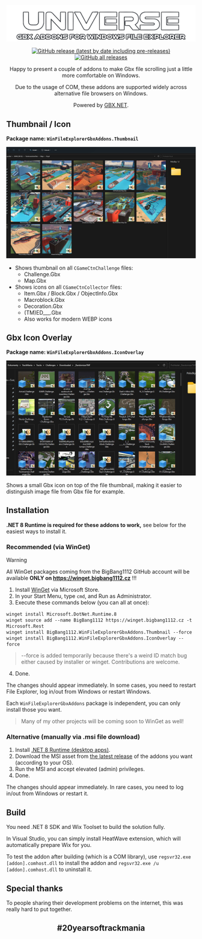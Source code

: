 ![Universe Gbx Addons for Windows File Explorer](UniverseGbxAddons.png)

<div align="center">

[![GitHub release (latest by date including pre-releases)](https://img.shields.io/github/v/release/BigBang1112/win-file-explorer-gbx-addons?include_prereleases&style=for-the-badge)](https://github.com/BigBang1112/win-file-explorer-gbx-addons/releases) [![GitHub all releases](https://img.shields.io/github/downloads/BigBang1112/win-file-explorer-gbx-addons/total?style=for-the-badge)](https://github.com/BigBang1112/win-file-explorer-gbx-addons/releases)

</div>

<p align="center">Happy to present a couple of addons to make Gbx file scrolling just a little more comfortable on Windows.</p>

<p align="center">Due to the usage of COM, these addons are supported widely across alternative file browsers on Windows.</p>

<p align="center">Powered by <a href="https://github.com/BigBang1112/gbx-net">GBX.NET</a>.</p>

## Thumbnail / Icon

**Package name: `WinFileExplorerGbxAddons.Thumbnail`**

![WinFileExplorerGbxAddons.Thumbnail example](Addon_Thumbnail_Example.jpg)

- Shows thumbnail on all `CGameCtnChallenge` files:
    - Challenge.Gbx
    - Map.Gbx
- Shows icons on all `CGameCtnCollector` files:
    - Item.Gbx / Block.Gbx / ObjectInfo.Gbx
    - Macroblock.Gbx
    - Decoration.Gbx
    - (TM)ED___.Gbx
    - Also works for modern WEBP icons

## Gbx Icon Overlay

**Package name: `WinFileExplorerGbxAddons.IconOverlay`**

![WinFileExplorerGbxAddons.IconOverlay example](Addon_IconOverlay_Example.jpg)

Shows a small Gbx icon on top of the file thumbnail, making it easier to distinguish image file from Gbx file for example.

## Installation

**.NET 8 Runtime is required for these addons to work,** see below for the easiest ways to install it.

### Recommended (via WinGet)

> [!WARNING]
> All WinGet packages coming from the BigBang1112 GitHub account will be available **ONLY on https://winget.bigbang1112.cz** !!!

1. Install [WinGet](https://www.microsoft.com/p/app-installer/9nblggh4nns1) via Microsoft Store.
2. In your Start Menu, type `cmd`, and Run as Administrator.
3. Execute these commands below (you can all at once):

```
winget install Microsoft.DotNet.Runtime.8
winget source add --name BigBang1112 https://winget.bigbang1112.cz -t Microsoft.Rest
winget install BigBang1112.WinFileExplorerGbxAddons.Thumbnail --force
winget install BigBang1112.WinFileExplorerGbxAddons.IconOverlay --force
```

> --force is added temporarily because there's a weird ID match bug either caused by installer or winget. Contributions are welcome.

4. Done.

The changes should appear immediately. In some cases, you need to restart File Explorer, log in/out from Windows or restart Windows.

Each `WinFileExplorerGbxAddons` package is independent, you can only install those you want.

> Many of my other projects will be coming soon to WinGet as well!

### Alternative (manually via .msi file download)

1. Install [.NET 8 Runtime (desktop apps)](https://dotnet.microsoft.com/en-us/download/dotnet/8.0/runtime).
2. Download the MSI asset from [the latest release](https://github.com/BigBang1112/win-file-explorer-gbx-addons/releases) of the addons you want (according to your OS).
3. Run the MSI and accept elevated (admin) privileges.
4. Done.

The changes should appear immediately. In rare cases, you need to log in/out from Windows or restart it.

## Build

You need .NET 8 SDK and Wix Toolset to build the solution fully.

In Visual Studio, you can simply install HeatWave extension, which will automatically prepare Wix for you.

To test the addon after building (which is a COM library), use `regsvr32.exe [addon].comhost.dll` to install the addon and `regsvr32.exe /u [addon].comhost.dll` to uninstall it.

## Special thanks

To people sharing their development problems on the internet, this was really hard to put together.

<h2 align="center">#20yearsoftrackmania</h2>
